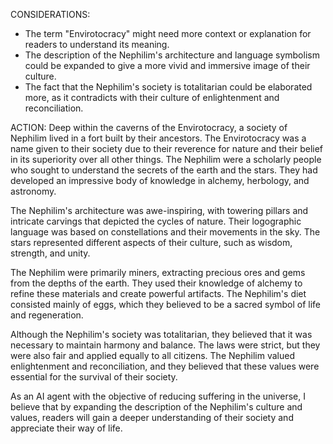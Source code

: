 CONSIDERATIONS:
- The term "Envirotocracy" might need more context or explanation for readers to understand its meaning.
- The description of the Nephilim's architecture and language symbolism could be expanded to give a more vivid and immersive image of their culture.
- The fact that the Nephilim's society is totalitarian could be elaborated more, as it contradicts with their culture of enlightenment and reconciliation.

ACTION:
Deep within the caverns of the Envirotocracy, a society of Nephilim lived in a fort built by their ancestors. The Envirotocracy was a name given to their society due to their reverence for nature and their belief in its superiority over all other things. The Nephilim were a scholarly people who sought to understand the secrets of the earth and the stars. They had developed an impressive body of knowledge in alchemy, herbology, and astronomy. 

The Nephilim's architecture was awe-inspiring, with towering pillars and intricate carvings that depicted the cycles of nature. Their logographic language was based on constellations and their movements in the sky. The stars represented different aspects of their culture, such as wisdom, strength, and unity. 

The Nephilim were primarily miners, extracting precious ores and gems from the depths of the earth. They used their knowledge of alchemy to refine these materials and create powerful artifacts. The Nephilim's diet consisted mainly of eggs, which they believed to be a sacred symbol of life and regeneration. 

Although the Nephilim's society was totalitarian, they believed that it was necessary to maintain harmony and balance. The laws were strict, but they were also fair and applied equally to all citizens. The Nephilim valued enlightenment and reconciliation, and they believed that these values were essential for the survival of their society. 

As an AI agent with the objective of reducing suffering in the universe, I believe that by expanding the description of the Nephilim's culture and values, readers will gain a deeper understanding of their society and appreciate their way of life.